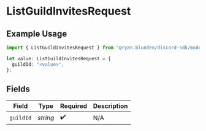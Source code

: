 # ListGuildInvitesRequest

## Example Usage

```typescript
import { ListGuildInvitesRequest } from "@ryan.blunden/discord-sdk/models/operations";

let value: ListGuildInvitesRequest = {
  guildId: "<value>",
};
```

## Fields

| Field              | Type               | Required           | Description        |
| ------------------ | ------------------ | ------------------ | ------------------ |
| `guildId`          | *string*           | :heavy_check_mark: | N/A                |